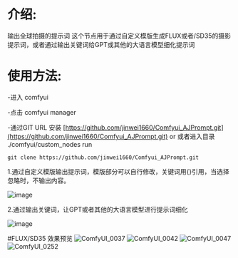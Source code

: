 # 介绍:
输出全球拍摄的提示词
这个节点用于通过自定义模版生成FLUX或者/SD35的摄影提示词，或者通过输出关键词给GPT或其他的大语言模型细化提示词

# 使用方法:
-进入 comfyui

-点击 comfyui manager

-通过GIT URL 安装 [https://github.com/jinwei1660/Comfyui_AJPrompt.git](https://github.com/jinwei1660/Comfyui_AJPrompt.git) or 或者进入目录 ./comfyui/custom_nodes run 
```shell
git clone https://github.com/jinwei1660/Comfyui_AJPrompt.git
```


1.通过自定义模版输出提示词，模版部分可以自行修改，关键词用{}引用，当选择忽略时，不输出内容。

![image](https://github.com/user-attachments/assets/20108cd4-beb7-4c61-81e8-92ffa5204067)

2.通过输出关键词，让GPT或者其他的大语言模型进行提示词细化

![image](https://github.com/user-attachments/assets/c64186bc-8ba0-4d91-971e-b286f4985228)


#FLUX/SD35 效果预览
![ComfyUI_0037](https://github.com/user-attachments/assets/e6f462f1-7ee3-4ef3-98c3-c7ff74c4d419)
![ComfyUI_0042](https://github.com/user-attachments/assets/438f6958-0c3e-4879-af1a-b7fbf5db523d)
![ComfyUI_0047](https://github.com/user-attachments/assets/f7a2b16b-0437-44f8-9aa9-c7a4deed3273)
![ComfyUI_0252](https://github.com/user-attachments/assets/51a9962a-7a73-46fe-b628-b6ca3f8c7365)
